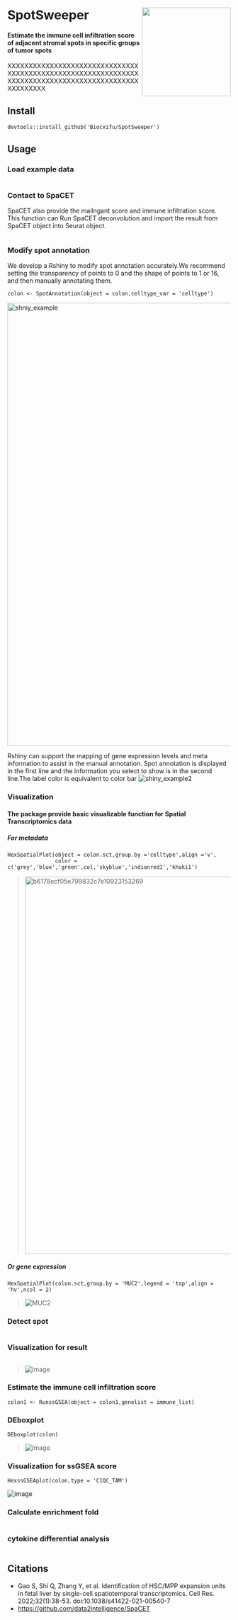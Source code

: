 # SpotSweeper<img src="https://user-images.githubusercontent.com/122006615/236639340-d832f708-5478-499a-9bfb-7bcb0dd7c89f.png" align="right" alt="" width="200" />
#### Estimate the immune cell infiltration score of adjacent stromal spots in specific groups of tumor spots

XXXXXXXXXXXXXXXXXXXXXXXXXXXXXXXXXXXXXXXXXXXXXXXXXXXXXXXXXXXXXXXXXXXXXXXXXXXXXXXXXXXXXXXXXXXXXXXXXXXXXX

## Install
```
devtools::install_github('Biocxifu/SpotSweeper')
```  
## Usage

### Load example data
```

```
### Contact to SpaCET
SpaCET also provide the mailngant score and immune infiltration score.
This function can Run SpaCET deconvolution and import the result from SpaCET object into Seurat object.
```

```
### Modify spot annotation
We develop a Rshiny to modify spot annotation accurately.We recommend setting the transparency of points to 0 and the shape of points to 1 or 16, and then manually annotating them.
```
colon <- SpotAnnotation(object = colon,celltype_var = 'celltype')
```
<img width="1000" alt="shniy_example" src="https://user-images.githubusercontent.com/122006615/236654377-cd4c73a1-04da-49da-973b-d6ae4d1862fb.png">


Rshiny can support the mapping of gene expression levels and meta information to assist in the manual annotation. Spot annotation is displayed in the first line and the information you select to show is in the second line.The label color is equivalent to color bar
![shiny_example2](https://user-images.githubusercontent.com/122006615/236639369-adc3824f-8432-4b80-9436-8bcf306b2106.gif)


### Visualization
#### The package provide basic visualizable function for Spatial Transcriptomics data
##### *For metadata*
```
HexSpatialPlot(object = colon.sct,group.by ='celltype',align ='v',
               color = c('grey','blue','green',col,'skyblue','indianred1','khaki1')
```
><img width="852" alt="b6178ecf05e799832c7e10923153269" src="https://user-images.githubusercontent.com/122006615/233295037-a748a6d2-826c-4bf2-8a45-c2040a9783ac.png">

##### *Or gene expression*

```
HexSpatialPlot(colon.sct,group.by = 'MUC2',legend = 'top',align = 'hv',ncol = 2)
```
>![MUC2](https://user-images.githubusercontent.com/122006615/233325374-3d4ae00c-d3ac-4cdc-97f1-1f312dd5cf81.png)
### Detect spot
```

```
### Visualization for result
```

```
>![image](https://user-images.githubusercontent.com/122006615/235993210-3a841544-c772-4191-b2b1-55e456680756.png)


### Estimate the immune cell infiltration score
```
colon1 <- RunssGSEA(object = colon1,genelist = immune_list)

```

### DEboxplot
```
DEboxplot(colon)

```
>![image](https://user-images.githubusercontent.com/122006615/233399369-7799a532-706a-4568-8cd6-ad1148519c84.png)

### Visualization for ssGSEA score
```
HexssGSEAplot(colon,type = 'C1QC_TAM')

```
![image](https://user-images.githubusercontent.com/122006615/233401762-76ee47aa-95de-4b4f-babf-c0da475f9752.png)


### Calculate enrichment fold
```
```
### cytokine differential analysis

```

```



## Citations
- Gao S, Shi Q, Zhang Y, et al. Identification of HSC/MPP expansion units in fetal liver by single-cell spatiotemporal transcriptomics. Cell Res. 2022;32(1):38-53. doi:10.1038/s41422-021-00540-7
- https://github.com/data2intelligence/SpaCET
